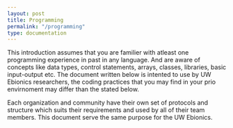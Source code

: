 ```yaml
---
layout: post
title: Programming
permalink: "/programming"
type: documentation
---
```


This introduction assumes that you are familier with atleast one programming experience in past in any language. And are aware of concepts like data types, control statements, arrays, classes, libraries, basic input-output etc. The document written below is intented to use by UW Ebionics researchers, the coding practices that you may find in your prio envirnoment may differ than the stated below. 
 
Each organization and community have their own set of protocols and structure which suits their requirements and used by all of their team members. This document serve the same purpose for the UW Ebionics.